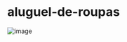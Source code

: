 # aluguel-de-roupas
![image](https://user-images.githubusercontent.com/110254146/188517419-3631f3f3-1911-467d-9fba-6a08ced19919.png)
